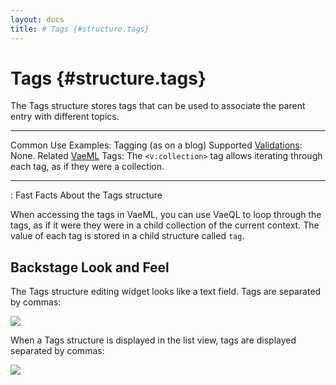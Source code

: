 ```yaml
---
layout: docs
title: # Tags {#structure.tags}
---
```


# Tags {#structure.tags}

The Tags structure stores tags that can be used to associate the parent
entry with different topics.

  ---------------------------------------- -------------------------------------------------------------------------------------------
  Common Use Examples:                     Tagging (as on a blog)
  Supported [Validations](#validations):   None.
  Related [VaeML](#vaeml) Tags:            The `<v:collection>` tag allows iterating through each tag, as if they were a collection.
  ---------------------------------------- -------------------------------------------------------------------------------------------

  : Fast Facts About the Tags structure

When accessing the tags in VaeML, you can use VaeQL to loop through the
tags, as if it were they were in a child collection of the current
context. The value of each tag is stored in a child structure called
`tag`.

## Backstage Look and Feel

The Tags structure editing widget looks like a text field. Tags are
separated by commas:

![](assets/images/screenshots/content_management/text_structure.png)

When a Tags structure is displayed in the list view, tags are displayed
separated by commas:

![](assets/images/screenshots/content_management/text_structure_listview.png)
